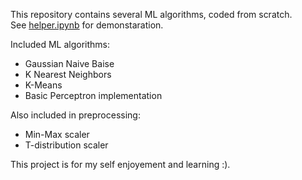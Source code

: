 This repository contains several ML algorithms, coded from scratch.  
See [helper.ipynb](helper.ipynb) for demonstaration.

Included ML algorithms:  
- Gaussian Naive Baise
- K Nearest Neighbors
- K-Means
- Basic Perceptron implementation

Also included in preprocessing:
- Min-Max scaler
- T-distribution scaler

This project is for my self enjoyement and learning :). 
